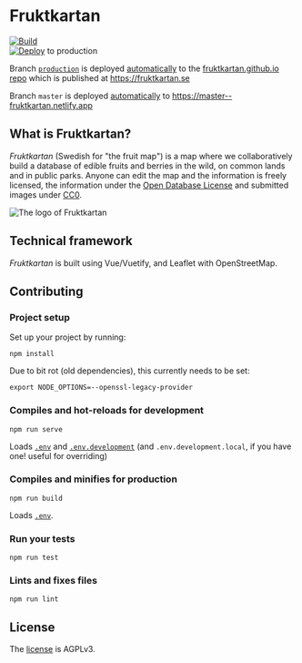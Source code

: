 # Fruktkartan

[![Build](https://github.com/fruktkartan/fruktkartan/actions/workflows/build.yml/badge.svg?branch=master)](https://github.com/fruktkartan/fruktkartan/actions/workflows/build.yml) \
[![Deploy](https://github.com/fruktkartan/fruktkartan/actions/workflows/deploy-production.yml/badge.svg?branch=production)](https://github.com/fruktkartan/fruktkartan/actions/workflows/deploy-production.yml) to production

Branch [`production`](https://github.com/fruktkartan/fruktkartan/tree/production)
is deployed [automatically](https://github.com/fruktkartan/fruktkartan/actions/workflows/deploy-production.yml)
to the [fruktkartan.github.io repo](https://github.com/fruktkartan/fruktkartan.github.io)
which is published at https://fruktkartan.se

Branch `master` is deployed [automatically](https://app.netlify.com/sites/fruktkartan/deploys)
to https://master--fruktkartan.netlify.app

## What is Fruktkartan?

*Fruktkartan* (Swedish for "the fruit map") is a map where we collaboratively
build a database of edible fruits and berries in the wild, on common lands and
in public parks. Anyone can edit the map and the information is freely
licensed, the information under the [Open Database License](https://opendatacommons.org/licenses/odbl/summary/)
and submitted images under [CC0](https://creativecommons.org/publicdomain/zero/1.0/deed.sv).

![The logo of Fruktkartan](/public/og-f.png)

## Technical framework

*Fruktkartan* is built using Vue/Vuetify, and Leaflet with OpenStreetMap.

## Contributing

### Project setup

Set up your project by running:
```
npm install
```

Due to bit rot (old dependencies), this currently needs to be set:
```
export NODE_OPTIONS=--openssl-legacy-provider
```

### Compiles and hot-reloads for development
```
npm run serve
```

Loads [`.env`](.env) and [`.env.development`](.env.development) (and
`.env.development.local`, if you have one! useful for overriding)

### Compiles and minifies for production
```
npm run build
```

Loads [`.env`](.env).

### Run your tests
```
npm run test
```

### Lints and fixes files
```
npm run lint
```

## License

The [license](LICENSE) is AGPLv3.
